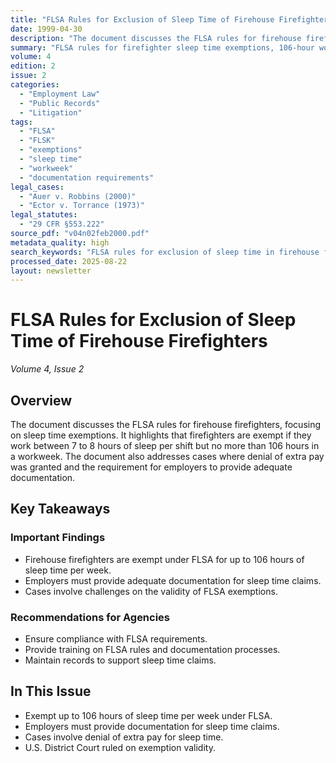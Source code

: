 ```yaml
---
title: "FLSA Rules for Exclusion of Sleep Time of Firehouse Firefighters"
date: 1999-04-30
description: "The document discusses the FLSA rules for firehouse firefighters, focusing on sleep time exemptions. It highlights that firefighters are exempt if they work between 7 to 8 hours of sleep per shift but no more than 106 hours in a workweek. The document also addresses cases where denial of extra pay was granted and the requirement for employers to provide adequate documentation."
summary: "FLSA rules for firefighter sleep time exemptions, 106-hour workweek limits, and documentation requirements."
volume: 4
edition: 2
issue: 2
categories:
  - "Employment Law"
  - "Public Records"
  - "Litigation"
tags:
  - "FLSA"
  - "FLSK"
  - "exemptions"
  - "sleep time"
  - "workweek"
  - "documentation requirements"
legal_cases:
  - "Auer v. Robbins (2000)"
  - "Ector v. Torrance (1973)"
legal_statutes:
  - "29 CFR §553.222"
source_pdf: "v04n02feb2000.pdf"
metadata_quality: high
search_keywords: "FLSA rules for exclusion of sleep time in firehouse firefighters can work flexible hours. Firefighters slept up to 24.5 hours without pay. They were required to document sleep time. The FLSA exempts t..."
processed_date: 2025-08-22
layout: newsletter
---
```


# FLSA Rules for Exclusion of Sleep Time of Firehouse Firefighters

*Volume 4, Issue 2*

## Overview

The document discusses the FLSA rules for firehouse firefighters, focusing on sleep time exemptions. It highlights that firefighters are exempt if they work between 7 to 8 hours of sleep per shift but no more than 106 hours in a workweek. The document also addresses cases where denial of extra pay was granted and the requirement for employers to provide adequate documentation.

## Key Takeaways

### Important Findings

- Firehouse firefighters are exempt under FLSA for up to 106 hours of sleep time per week.
- Employers must provide adequate documentation for sleep time claims.
- Cases involve challenges on the validity of FLSA exemptions.

### Recommendations for Agencies

- Ensure compliance with FLSA requirements.
- Provide training on FLSA rules and documentation processes.
- Maintain records to support sleep time claims.

## In This Issue

- Exempt up to 106 hours of sleep time per week under FLSA.
- Employers must provide documentation for sleep time claims.
- Cases involve denial of extra pay for sleep time.
- U.S. District Court ruled on exemption validity.

